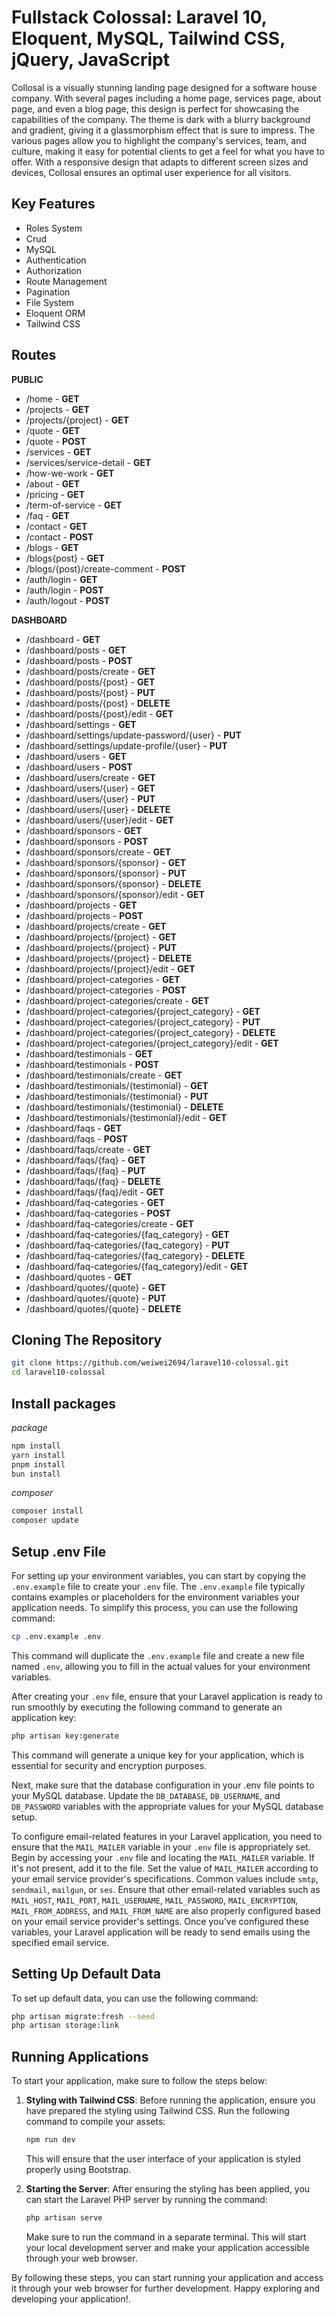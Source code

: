# Fullstack Colossal: Laravel 10, Eloquent, MySQL, Tailwind CSS, jQuery, JavaScript

Collosal is a visually stunning landing page designed for a software house company. With several pages including a home page, services page, about page, and even a blog page, this design is perfect for showcasing the capabilities of the company. The theme is dark with a blurry background and gradient, giving it a glassmorphism effect that is sure to impress. The various pages allow you to highlight the company's services, team, and culture, making it easy for potential clients to get a feel for what you have to offer. With a responsive design that adapts to different screen sizes and devices, Collosal ensures an optimal user experience for all visitors.

## Key Features

- Roles System
- Crud
- MySQL
- Authentication
- Authorization
- Route Management
- Pagination
- File System
- Eloquent ORM
- Tailwind CSS

## Routes

**PUBLIC**
- /home - **GET**
- /projects - **GET**
- /projects/{project} - **GET**
- /quote - **GET**
- /quote - **POST**
- /services - **GET**
- /services/service-detail - **GET**
- /how-we-work - **GET**
- /about - **GET**
- /pricing - **GET**
- /term-of-service - **GET**
- /faq - **GET**
- /contact - **GET**
- /contact - **POST**
- /blogs - **GET**
- /blogs{post} - **GET**
- /blogs/{post}/create-comment - **POST**
- /auth/login - **GET**
- /auth/login - **POST**
- /auth/logout - **POST**

**DASHBOARD**
- /dashboard - **GET**
- /dashboard/posts - **GET**
- /dashboard/posts - **POST**
- /dashboard/posts/create - **GET**
- /dashboard/posts/{post} - **GET**
- /dashboard/posts/{post} - **PUT**
- /dashboard/posts/{post} - **DELETE**
- /dashboard/posts/{post}/edit - **GET**
- /dashboard/settings - **GET**
- /dashboard/settings/update-password/{user} - **PUT**
- /dashboard/settings/update-profile/{user} - **PUT**
- /dashboard/users - **GET**
- /dashboard/users - **POST**
- /dashboard/users/create - **GET**
- /dashboard/users/{user} - **GET**
- /dashboard/users/{user} - **PUT**
- /dashboard/users/{user} - **DELETE**
- /dashboard/users/{user}/edit - **GET**
- /dashboard/sponsors - **GET**
- /dashboard/sponsors - **POST**
- /dashboard/sponsors/create - **GET**
- /dashboard/sponsors/{sponsor} - **GET**
- /dashboard/sponsors/{sponsor} - **PUT**
- /dashboard/sponsors/{sponsor} - **DELETE**
- /dashboard/sponsors/{sponsor}/edit - **GET**
- /dashboard/projects - **GET**
- /dashboard/projects - **POST**
- /dashboard/projects/create - **GET**
- /dashboard/projects/{project} - **GET**
- /dashboard/projects/{project} - **PUT**
- /dashboard/projects/{project} - **DELETE**
- /dashboard/projects/{project}/edit - **GET**
- /dashboard/project-categories - **GET**
- /dashboard/project-categories - **POST**
- /dashboard/project-categories/create - **GET**
- /dashboard/project-categories/{project_category} - **GET**
- /dashboard/project-categories/{project_category} - **PUT**
- /dashboard/project-categories/{project_category} - **DELETE**
- /dashboard/project-categories/{project_category}/edit - **GET**
- /dashboard/testimonials - **GET**
- /dashboard/testimonials - **POST**
- /dashboard/testimonials/create - **GET**
- /dashboard/testimonials/{testimonial} - **GET**
- /dashboard/testimonials/{testimonial} - **PUT**
- /dashboard/testimonials/{testimonial} - **DELETE**
- /dashboard/testimonials/{testimonial}/edit - **GET**
- /dashboard/faqs - **GET**
- /dashboard/faqs - **POST**
- /dashboard/faqs/create - **GET**
- /dashboard/faqs/{faq} - **GET**
- /dashboard/faqs/{faq} - **PUT**
- /dashboard/faqs/{faq} - **DELETE**
- /dashboard/faqs/{faq}/edit - **GET**
- /dashboard/faq-categories - **GET**
- /dashboard/faq-categories - **POST**
- /dashboard/faq-categories/create - **GET**
- /dashboard/faq-categories/{faq_category} - **GET**
- /dashboard/faq-categories/{faq_category} - **PUT**
- /dashboard/faq-categories/{faq_category} - **DELETE**
- /dashboard/faq-categories/{faq_category}/edit - **GET**
- /dashboard/quotes - **GET**
- /dashboard/quotes/{quote} - **GET**
- /dashboard/quotes/{quote} - **PUT**
- /dashboard/quotes/{quote} - **DELETE**


## Cloning The Repository

```bash
git clone https://github.com/weiwei2694/laravel10-colossal.git
cd laravel10-colossal
```

## Install packages

*package*
```bash
npm install
yarn install
pnpm install
bun install
```

*composer*
```bash
composer install
composer update
```

## Setup .env File
For setting up your environment variables, you can start by copying the `.env.example` file to create your `.env` file. The `.env.example` file typically contains examples or placeholders for the environment variables your application needs. To simplify this process, you can use the following command:
```bash
cp .env.example .env
```
This command will duplicate the `.env.example` file and create a new file named `.env`, allowing you to fill in the actual values for your environment variables.

After creating your `.env` file, ensure that your Laravel application is ready to run smoothly by executing the following command to generate an application key:
```bash
php artisan key:generate
```
This command will generate a unique key for your application, which is essential for security and encryption purposes.

Next, make sure that the database configuration in your .env file points to your MySQL database. Update the `DB_DATABASE`, `DB_USERNAME`, and `DB_PASSWORD` variables with the appropriate values for your MySQL database setup.


To configure email-related features in your Laravel application, you need to ensure that the `MAIL_MAILER` variable in your `.env` file is appropriately set. Begin by accessing your `.env` file and locating the `MAIL_MAILER` variable. If it's not present, add it to the file. Set the value of `MAIL_MAILER` according to your email service provider's specifications. Common values include `smtp`, `sendmail`, `mailgun`, or `ses`. Ensure that other email-related variables such as `MAIL_HOST`, `MAIL_PORT`, `MAIL_USERNAME`, `MAIL_PASSWORD`, `MAIL_ENCRYPTION`, `MAIL_FROM_ADDRESS`, and `MAIL_FROM_NAME` are also properly configured based on your email service provider's settings. Once you've configured these variables, your Laravel application will be ready to send emails using the specified email service.

## Setting Up Default Data

To set up default data, you can use the following command:
```bash
php artisan migrate:fresh --seed
php artisan storage:link
```

## Running Applications

To start your application, make sure to follow the steps below:

1. **Styling with Tailwind CSS**: Before running the application, ensure you have prepared the styling using Tailwind CSS. Run the following command to compile your assets:
   ```bash
   npm run dev
   ```
   This will ensure that the user interface of your application is styled properly using Bootstrap.
   
2. **Starting the Server**: After ensuring the styling has been applied, you can start the Laravel PHP server by running the command:
   ```bash
   php artisan serve
   ```
   Make sure to run the command in a separate terminal. This will start your local development server and make your application accessible through your web browser.

By following these steps, you can start running your application and access it through your web browser for further development. Happy exploring and developing your application!.

